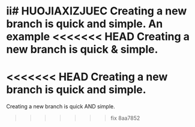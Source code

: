 ii# HUOJIAXIZJUEC
Creating a new branch is quick and simple.
An example
<<<<<<< HEAD
Creating a new branch is quick & simple.
=======
<<<<<<< HEAD
Creating a new branch is quick and simple.
=======
Creating a new branch is quick AND simple.
>>>>>>> fix
>>>>>>> 8aa7852
